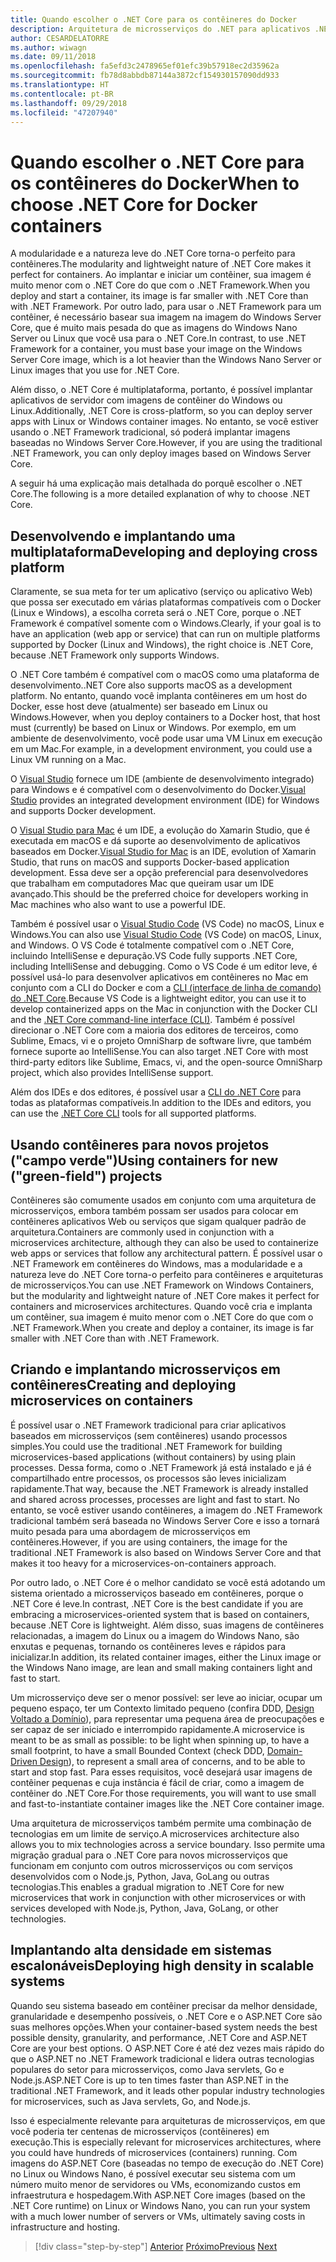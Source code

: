 ```yaml
---
title: Quando escolher o .NET Core para os contêineres do Docker
description: Arquitetura de microsserviços do .NET para aplicativos .NET em contêineres | Quando escolher o .NET Core para os contêineres do Docker
author: CESARDELATORRE
ms.author: wiwagn
ms.date: 09/11/2018
ms.openlocfilehash: fa5efd3c2478965ef01efc39b57918ec2d35962a
ms.sourcegitcommit: fb78d8abbdb87144a3872cf154930157090dd933
ms.translationtype: HT
ms.contentlocale: pt-BR
ms.lasthandoff: 09/29/2018
ms.locfileid: "47207940"
---
```

# <a name="when-to-choose-net-core-for-docker-containers"></a><span data-ttu-id="c8f18-103">Quando escolher o .NET Core para os contêineres do Docker</span><span class="sxs-lookup"><span data-stu-id="c8f18-103">When to choose .NET Core for Docker containers</span></span>

<span data-ttu-id="c8f18-104">A modularidade e a natureza leve do .NET Core torna-o perfeito para contêineres.</span><span class="sxs-lookup"><span data-stu-id="c8f18-104">The modularity and lightweight nature of .NET Core makes it perfect for containers.</span></span> <span data-ttu-id="c8f18-105">Ao implantar e iniciar um contêiner, sua imagem é muito menor com o .NET Core do que com o .NET Framework.</span><span class="sxs-lookup"><span data-stu-id="c8f18-105">When you deploy and start a container, its image is far smaller with .NET Core than with .NET Framework.</span></span> <span data-ttu-id="c8f18-106">Por outro lado, para usar o .NET Framework para um contêiner, é necessário basear sua imagem na imagem do Windows Server Core, que é muito mais pesada do que as imagens do Windows Nano Server ou Linux que você usa para o .NET Core.</span><span class="sxs-lookup"><span data-stu-id="c8f18-106">In contrast, to use .NET Framework for a container, you must base your image on the Windows Server Core image, which is a lot heavier than the Windows Nano Server or Linux images that you use for .NET Core.</span></span>

<span data-ttu-id="c8f18-107">Além disso, o .NET Core é multiplataforma, portanto, é possível implantar aplicativos de servidor com imagens de contêiner do Windows ou Linux.</span><span class="sxs-lookup"><span data-stu-id="c8f18-107">Additionally, .NET Core is cross-platform, so you can deploy server apps with Linux or Windows container images.</span></span> <span data-ttu-id="c8f18-108">No entanto, se você estiver usando o .NET Framework tradicional, só poderá implantar imagens baseadas no Windows Server Core.</span><span class="sxs-lookup"><span data-stu-id="c8f18-108">However, if you are using the traditional .NET Framework, you can only deploy images based on Windows Server Core.</span></span>

<span data-ttu-id="c8f18-109">A seguir há uma explicação mais detalhada do porquê escolher o .NET Core.</span><span class="sxs-lookup"><span data-stu-id="c8f18-109">The following is a more detailed explanation of why to choose .NET Core.</span></span>

## <a name="developing-and-deploying-cross-platform"></a><span data-ttu-id="c8f18-110">Desenvolvendo e implantando uma multiplataforma</span><span class="sxs-lookup"><span data-stu-id="c8f18-110">Developing and deploying cross platform</span></span>

<span data-ttu-id="c8f18-111">Claramente, se sua meta for ter um aplicativo (serviço ou aplicativo Web) que possa ser executado em várias plataformas compatíveis com o Docker (Linux e Windows), a escolha correta será o .NET Core, porque o .NET Framework é compatível somente com o Windows.</span><span class="sxs-lookup"><span data-stu-id="c8f18-111">Clearly, if your goal is to have an application (web app or service) that can run on multiple platforms supported by Docker (Linux and Windows), the right choice is .NET Core, because .NET Framework only supports Windows.</span></span>

<span data-ttu-id="c8f18-112">O .NET Core também é compatível com o macOS como uma plataforma de desenvolvimento.</span><span class="sxs-lookup"><span data-stu-id="c8f18-112">.NET Core also supports macOS as a development platform.</span></span> <span data-ttu-id="c8f18-113">No entanto, quando você implanta contêineres em um host do Docker, esse host deve (atualmente) ser baseado em Linux ou Windows.</span><span class="sxs-lookup"><span data-stu-id="c8f18-113">However, when you deploy containers to a Docker host, that host must (currently) be based on Linux or Windows.</span></span> <span data-ttu-id="c8f18-114">Por exemplo, em um ambiente de desenvolvimento, você pode usar uma VM Linux em execução em um Mac.</span><span class="sxs-lookup"><span data-stu-id="c8f18-114">For example, in a development environment, you could use a Linux VM running on a Mac.</span></span>

<span data-ttu-id="c8f18-115">O [Visual Studio](https://www.visualstudio.com/vs/) fornece um IDE (ambiente de desenvolvimento integrado) para Windows e é compatível com o desenvolvimento do Docker.</span><span class="sxs-lookup"><span data-stu-id="c8f18-115">[Visual Studio](https://www.visualstudio.com/vs/) provides an integrated development environment (IDE) for Windows and supports Docker development.</span></span>

<span data-ttu-id="c8f18-116">O [Visual Studio para Mac](https://www.visualstudio.com/vs/visual-studio-mac/) é um IDE, a evolução do Xamarin Studio, que é executada em macOS e dá suporte ao desenvolvimento de aplicativos baseados em Docker.</span><span class="sxs-lookup"><span data-stu-id="c8f18-116">[Visual Studio for Mac](https://www.visualstudio.com/vs/visual-studio-mac/) is an IDE, evolution of Xamarin Studio, that runs on macOS and supports Docker-based application development.</span></span> <span data-ttu-id="c8f18-117">Essa deve ser a opção preferencial para desenvolvedores que trabalham em computadores Mac que queiram usar um IDE avançado.</span><span class="sxs-lookup"><span data-stu-id="c8f18-117">This should be the preferred choice for developers working in Mac machines who also want to use a powerful IDE.</span></span>

<span data-ttu-id="c8f18-118">Também é possível usar o [Visual Studio Code](https://code.visualstudio.com/) (VS Code) no macOS, Linux e Windows.</span><span class="sxs-lookup"><span data-stu-id="c8f18-118">You can also use [Visual Studio Code](https://code.visualstudio.com/) (VS Code) on macOS, Linux, and Windows.</span></span> <span data-ttu-id="c8f18-119">O VS Code é totalmente compatível com o .NET Core, incluindo IntelliSense e depuração.</span><span class="sxs-lookup"><span data-stu-id="c8f18-119">VS Code fully supports .NET Core, including IntelliSense and debugging.</span></span> <span data-ttu-id="c8f18-120">Como o VS Code é um editor leve, é possível usá-lo para desenvolver aplicativos em contêineres no Mac em conjunto com a CLI do Docker e com a [CLI (interface de linha de comando) do .NET Core](https://docs.microsoft.com/dotnet/core/tools/?tabs=netcore2x).</span><span class="sxs-lookup"><span data-stu-id="c8f18-120">Because VS Code is a lightweight editor, you can use it to develop containerized apps on the Mac in conjunction with the Docker CLI and the [.NET Core command-line interface (CLI)](https://docs.microsoft.com/dotnet/core/tools/?tabs=netcore2x).</span></span> <span data-ttu-id="c8f18-121">Também é possível direcionar o .NET Core com a maioria dos editores de terceiros, como Sublime, Emacs, vi e o projeto OmniSharp de software livre, que também fornece suporte ao IntelliSense.</span><span class="sxs-lookup"><span data-stu-id="c8f18-121">You can also target .NET Core with most third-party editors like Sublime, Emacs, vi, and the open-source OmniSharp project, which also provides IntelliSense support.</span></span>

<span data-ttu-id="c8f18-122">Além dos IDEs e dos editores, é possível usar a [CLI do .NET Core](https://docs.microsoft.com/dotnet/core/tools/?tabs=netcore2x) para todas as plataformas compatíveis.</span><span class="sxs-lookup"><span data-stu-id="c8f18-122">In addition to the IDEs and editors, you can use the [.NET Core CLI](https://docs.microsoft.com/dotnet/core/tools/?tabs=netcore2x) tools for all supported platforms.</span></span>

## <a name="using-containers-for-new-green-field-projects"></a><span data-ttu-id="c8f18-123">Usando contêineres para novos projetos ("campo verde")</span><span class="sxs-lookup"><span data-stu-id="c8f18-123">Using containers for new ("green-field") projects</span></span>

<span data-ttu-id="c8f18-124">Contêineres são comumente usados em conjunto com uma arquitetura de microsserviços, embora também possam ser usados para colocar em contêineres aplicativos Web ou serviços que sigam qualquer padrão de arquitetura.</span><span class="sxs-lookup"><span data-stu-id="c8f18-124">Containers are commonly used in conjunction with a microservices architecture, although they can also be used to containerize web apps or services that follow any architectural pattern.</span></span> <span data-ttu-id="c8f18-125">É possível usar o .NET Framework em contêineres do Windows, mas a modularidade e a natureza leve do .NET Core torna-o perfeito para contêineres e arquiteturas de microsserviços.</span><span class="sxs-lookup"><span data-stu-id="c8f18-125">You can use .NET Framework on Windows Containers, but the modularity and lightweight nature of .NET Core makes it perfect for containers and microservices architectures.</span></span> <span data-ttu-id="c8f18-126">Quando você cria e implanta um contêiner, sua imagem é muito menor com o .NET Core do que com o .NET Framework.</span><span class="sxs-lookup"><span data-stu-id="c8f18-126">When you create and deploy a container, its image is far smaller with .NET Core than with .NET Framework.</span></span>

## <a name="creating-and-deploying-microservices-on-containers"></a><span data-ttu-id="c8f18-127">Criando e implantando microsserviços em contêineres</span><span class="sxs-lookup"><span data-stu-id="c8f18-127">Creating and deploying microservices on containers</span></span>

<span data-ttu-id="c8f18-128">É possível usar o .NET Framework tradicional para criar aplicativos baseados em microsserviços (sem contêineres) usando processos simples.</span><span class="sxs-lookup"><span data-stu-id="c8f18-128">You could use the traditional .NET Framework for building microservices-based applications (without containers) by using plain processes.</span></span> <span data-ttu-id="c8f18-129">Dessa forma, como o .NET Framework já está instalado e já é compartilhado entre processos, os processos são leves inicializam rapidamente.</span><span class="sxs-lookup"><span data-stu-id="c8f18-129">That way, because the .NET Framework is already installed and shared across processes, processes are light and fast to start.</span></span> <span data-ttu-id="c8f18-130">No entanto, se você estiver usando contêineres, a imagem do .NET Framework tradicional também será baseada no Windows Server Core e isso a tornará muito pesada para uma abordagem de microsserviços em contêineres.</span><span class="sxs-lookup"><span data-stu-id="c8f18-130">However, if you are using containers, the image for the traditional .NET Framework is also based on Windows Server Core and that makes it too heavy for a microservices-on-containers approach.</span></span>

<span data-ttu-id="c8f18-131">Por outro lado, o .NET Core é o melhor candidato se você está adotando um sistema orientado a microsserviços baseado em contêineres, porque o .NET Core é leve.</span><span class="sxs-lookup"><span data-stu-id="c8f18-131">In contrast, .NET Core is the best candidate if you are embracing a microservices-oriented system that is based on containers, because .NET Core is lightweight.</span></span> <span data-ttu-id="c8f18-132">Além disso, suas imagens de contêineres relacionadas, a imagem do Linux ou a imagem do Windows Nano, são enxutas e pequenas, tornando os contêineres leves e rápidos para inicializar.</span><span class="sxs-lookup"><span data-stu-id="c8f18-132">In addition, its related container images, either the Linux image or the Windows Nano image, are lean and small making containers light and fast to start.</span></span>

<span data-ttu-id="c8f18-133">Um microsserviço deve ser o menor possível: ser leve ao iniciar, ocupar um pequeno espaço, ter um Contexto limitado pequeno (confira DDD, [Design Voltado a Domínio](https://en.wikipedia.org/wiki/Domain-driven_design)), para representar uma pequena área de preocupações e ser capaz de ser iniciado e interrompido rapidamente.</span><span class="sxs-lookup"><span data-stu-id="c8f18-133">A microservice is meant to be as small as possible: to be light when spinning up, to have a small footprint, to have a small Bounded Context (check DDD, [Domain-Driven Design](https://en.wikipedia.org/wiki/Domain-driven_design)), to represent a small area of concerns, and to be able to start and stop fast.</span></span> <span data-ttu-id="c8f18-134">Para esses requisitos, você desejará usar imagens de contêiner pequenas e cuja instância é fácil de criar, como a imagem de contêiner do .NET Core.</span><span class="sxs-lookup"><span data-stu-id="c8f18-134">For those requirements, you will want to use small and fast-to-instantiate container images like the .NET Core container image.</span></span>

<span data-ttu-id="c8f18-135">Uma arquitetura de microsserviços também permite uma combinação de tecnologias em um limite de serviço.</span><span class="sxs-lookup"><span data-stu-id="c8f18-135">A microservices architecture also allows you to mix technologies across a service boundary.</span></span> <span data-ttu-id="c8f18-136">Isso permite uma migração gradual para o .NET Core para novos microsserviços que funcionam em conjunto com outros microsserviços ou com serviços desenvolvidos com o Node.js, Python, Java, GoLang ou outras tecnologias.</span><span class="sxs-lookup"><span data-stu-id="c8f18-136">This enables a gradual migration to .NET Core for new microservices that work in conjunction with other microservices or with services developed with Node.js, Python, Java, GoLang, or other technologies.</span></span>

## <a name="deploying-high-density-in-scalable-systems"></a><span data-ttu-id="c8f18-137">Implantando alta densidade em sistemas escalonáveis</span><span class="sxs-lookup"><span data-stu-id="c8f18-137">Deploying high density in scalable systems</span></span>

<span data-ttu-id="c8f18-138">Quando seu sistema baseado em contêiner precisar da melhor densidade, granularidade e desempenho possíveis, o .NET Core e o ASP.NET Core são suas melhores opções.</span><span class="sxs-lookup"><span data-stu-id="c8f18-138">When your container-based system needs the best possible density, granularity, and performance, .NET Core and ASP.NET Core are your best options.</span></span> <span data-ttu-id="c8f18-139">O ASP.NET Core é até dez vezes mais rápido do que o ASP.NET no .NET Framework tradicional e lidera outras tecnologias populares do setor para microsserviços, como Java servlets, Go e Node.js.</span><span class="sxs-lookup"><span data-stu-id="c8f18-139">ASP.NET Core is up to ten times faster than ASP.NET in the traditional .NET Framework, and it leads other popular industry technologies for microservices, such as Java servlets, Go, and Node.js.</span></span>

<span data-ttu-id="c8f18-140">Isso é especialmente relevante para arquiteturas de microsserviços, em que você poderia ter centenas de microsserviços (contêineres) em execução.</span><span class="sxs-lookup"><span data-stu-id="c8f18-140">This is especially relevant for microservices architectures, where you could have hundreds of microservices (containers) running.</span></span> <span data-ttu-id="c8f18-141">Com imagens do ASP.NET Core (baseadas no tempo de execução do .NET Core) no Linux ou Windows Nano, é possível executar seu sistema com um número muito menor de servidores ou VMs, economizando custos em infraestrutura e hospedagem.</span><span class="sxs-lookup"><span data-stu-id="c8f18-141">With ASP.NET Core images (based on the .NET Core runtime) on Linux or Windows Nano, you can run your system with a much lower number of servers or VMs, ultimately saving costs in infrastructure and hosting.</span></span>


>[!div class="step-by-step"]
<span data-ttu-id="c8f18-142">[Anterior](general-guidance.md)
[Próximo](net-framework-container-scenarios.md)</span><span class="sxs-lookup"><span data-stu-id="c8f18-142">[Previous](general-guidance.md)
[Next](net-framework-container-scenarios.md)</span></span>
